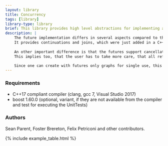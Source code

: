 ```yaml
---
layout: library
title: Concurrency
tags: [library]
library-type: library
brief: This library provides high level abstractions for implementing algorithms that eases the use of multiple CPU cores while minimizing the contention.
description: |    
    The future implementation differs in several aspects compared to the C++11/14/17 standard futures: 
    It provides continuations and joins, which were just added in a C++17 TS. But more important this futures propagate values through the graph and not futures. This allows an easy way of creating splits. That means a single future can have multiple continuations into different directions. 
    
    An other important difference is that the futures support cancellation. So if one is not anymore interested in the result of a future, then one can destroy the future without the need to wait until the future is fulfilled, as it is the case with `std::future` (and `boost::future`). An already started future will run until its end, but will not trigger any continuation. So in all these cases, all chained continuations will never be triggered. Additionally the future interface is designed in a way, that one can use build in or custom build executors. 
    This implies too, that the user has to take more care, that all references used inside the task associated with the future must either exist, or their meanwhile absence must be taken into account. (One appropriate mechanism here are weak and shared pointer.)

    Since one can create with futures only graphs for single use, this library provides as well channels. With these channels one can build graphs, that can be used for multiple invocations.
---
```


### Requirements

* C++17 compliant compiler (clang, gcc 7, Visual Studio 2017)
* boost 1.60.0 (optional, variant, if they are not available from the compiler and test for executing the UnitTests)

### Authors
Sean Parent, Foster Brereton, Felix Petriconi and other contributors.

{% include example_table.html %}
